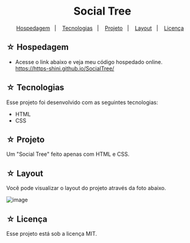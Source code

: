 <h1 align="center">Social Tree</h1>

<p align="center">
  <a href="#-hospedagem">Hospedagem</a>&nbsp;&nbsp;&nbsp;|&nbsp;&nbsp;&nbsp;
  <a href="#-tecnologias">Tecnologias</a>&nbsp;&nbsp;&nbsp;|&nbsp;&nbsp;&nbsp;
  <a href="#-projeto">Projeto</a>&nbsp;&nbsp;&nbsp;|&nbsp;&nbsp;&nbsp;
  <a href="#-layout">Layout</a>&nbsp;&nbsp;&nbsp;|&nbsp;&nbsp;&nbsp;
  <a href="#-licença">Licença</a>&nbsp;&nbsp;&nbsp;
</p>

## ☆ Hospedagem

- Acesse o link abaixo e veja meu código hospedado online.<br>
https://https-shini.github.io/SocialTree/

## ☆ Tecnologias

Esse projeto foi desenvolvido com as seguintes tecnologias:
- HTML
- CSS

## ☆ Projeto

Um "Social Tree" feito apenas com HTML e CSS.

## ☆ Layout

Você pode visualizar o layout do projeto através da foto abaixo.<br>

![image](https://user-images.githubusercontent.com/100307080/233828201-159bb88c-2928-48e8-ae7d-2ecaf82f8ac1.png)

## ☆ Licença

Esse projeto está sob a licença MIT.
